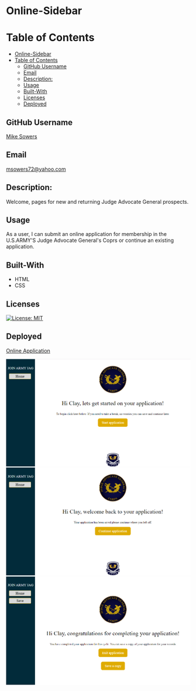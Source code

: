 # Online-Sidebar

# Table of Contents
- [Online-Sidebar](#online-sidebar)
- [Table of Contents](#table-of-contents)
  - [GitHub Username](#github-username)
  - [Email](#email)
  - [Description:](#description)
  - [Usage](#usage)
  - [Built-With](#built-with)
  - [Licenses](#licenses)
  - [Deployed](#deployed)


## GitHub Username
[Mike Sowers](https://github.com/msowers72)

## Email
<msowers72@yahoo.com>

## Description:
Welcome, pages for new and returning Judge Advocate General prospects.

## Usage
As a user, I can submit an online application for membership in the U.S.ARMY'S Judge Advocate General's Coprs or continue an existing application.

## Built-With
* HTML
* CSS


   

## Licenses 
[![License: MIT](https://img.shields.io/badge/License-MIT-yellow.svg)](https://opensource.org/licenses/MIT)
<!-- ![Tux, the Linux mascot](https://img.shields.io/badge/License-MIT-green) -->
  
 ## Deployed
 [Online Application](https://msowers72.github.io/Log-In-Form/)
 
 
 ![images](./assets/img/Home.png) 
 ![images](./assets/img/welcomeback.png) 
 ![images](./assets/img/Congrats.png) 
 


